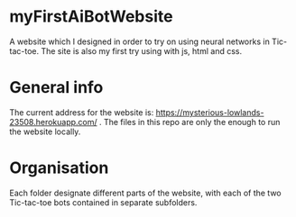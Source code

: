 # myFirstAiBotWebsite
A website which I designed in order to try on using neural networks in Tic-tac-toe. The site is also my first try using with js, html and css.

# General info
The current address for the website is: https://mysterious-lowlands-23508.herokuapp.com/ .
The files in this repo are only the enough to run the website locally.

# Organisation
Each folder designate different parts of the website, with each of the two Tic-tac-toe bots contained in separate subfolders.
